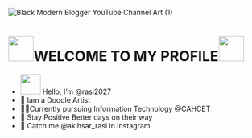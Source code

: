 ![Black Modern Blogger YouTube Channel Art (1)](https://user-images.githubusercontent.com/111967006/197776204-ea607e3c-27ec-41e3-8637-34459798e83c.gif)



# <img src="https://user-images.githubusercontent.com/111967006/199493127-7ee1c949-31d0-48d4-9754-9b4105912978.gif" width="50px">**WELCOME TO MY PROFILE**<img src="https://user-images.githubusercontent.com/111967006/199493127-7ee1c949-31d0-48d4-9754-9b4105912978.gif" width="50px">
- <img src="https://user-images.githubusercontent.com/111967006/199493994-d5f5dd23-8a91-4794-bb29-cc2f28034274.gif" width="40px"> Hello, I’m @rasi2027
- 👀 Iam a Doodle Artist
- 👩‍💻Currently pursuing Information Technology @CAHCET
- 💙 Stay Positive Better days on their way
- 💬 Catch me @akihsar_rasi in Instagram 

<!---
rasi2027/rasi2027 is a ✨ special ✨ repository because its `README.md` (this file) appears on your GitHub profile.
You can click the Preview link to take a look at your changes.
--->
